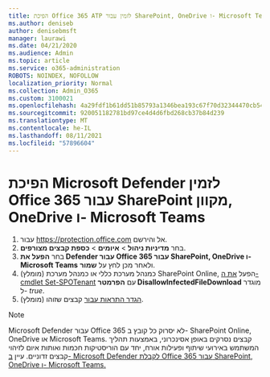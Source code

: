 ```yaml
---
title: הפיכת Office 365 ATP לזמין עבור SharePoint, OneDrive ו- Microsoft Teams
ms.author: deniseb
author: denisebmsft
manager: laurawi
ms.date: 04/21/2020
ms.audience: Admin
ms.topic: article
ms.service: o365-administration
ROBOTS: NOINDEX, NOFOLLOW
localization_priority: Normal
ms.collection: Admin_O365
ms.custom: 3100021
ms.openlocfilehash: 4a29fdf1b61dd51b85793a1346bea193c67f70d32344470cb5449cf767da4a24
ms.sourcegitcommit: 920051182781bd97ce4d4d6fbd268cb37b84d239
ms.translationtype: MT
ms.contentlocale: he-IL
ms.lasthandoff: 08/11/2021
ms.locfileid: "57896604"
---
```

# <a name="enable-microsoft-defender-for-office-365-for-sharepoint-online-onedrive-and-microsoft-teams"></a>הפיכת Microsoft Defender לזמין Office 365 עבור SharePoint מקוון, OneDrive ו- Microsoft Teams

1. עבור https://protection.office.com אל והירשם.
2. בחר **מדיניות ניהול**  >  **איומים**  >  **כספת קבצים מצורפים**.
3. בחר **הפעל את Defender עבור Office 365 עבור SharePoint, OneDrive ו- Microsoft Teams** ולאחר מכן לחץ על **שמור**.
4. (מומלץ) כמנהל מערכת כללי או כמנהל מערכת SharePoint Online, הפעל [את ה- cmdlet Set-SPOTenant](https://docs.microsoft.com/powershell/module/sharepoint-online/Set-SPOTenant?view=sharepoint-ps) עם **הפרמטר DisallowInfectedFileDownload** מוגדר ל- *true*.
5. (מומלץ) [הגדר התראות עבור](https://docs.microsoft.com/microsoft-365/security/office-365-security/turn-on-atp-for-spo-odb-and-teams#set-up-alerts-for-detected-files) קבצים שזוהו.

> [!NOTE]
> Microsoft Defender עבור Office 365 לא יסרוק כל קובץ ב- SharePoint Online, OneDrive או Microsoft Teams. קבצים נסרקים באופן אסינכרוני, באמצעות תהליך המשתמש באירועי שיתוף ופעילות אורח, יחד עם הוריסטיקות חכמות ואותות איום לזיהוי קבצים זדוניים. עיין [ב- Microsoft Defender לקבלת Office 365 עבור SharePoint, OneDrive ו- Microsoft Teams.](https://docs.microsoft.com/microsoft-365/security/office-365-security/atp-for-spo-odb-and-teams)